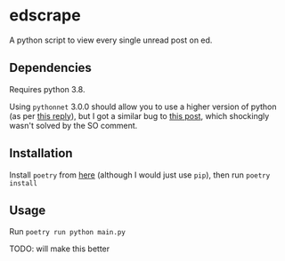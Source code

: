 # edscrape

A python script to view every single unread post on ed.

## Dependencies

Requires python 3.8. 

Using `pythonnet` 3.0.0 should allow you to use a higher version of python (as per [this reply](https://github.com/r0x0r/pywebview/issues/868#issuecomment-1250769488)), but I got a similar bug to [this post](https://stackoverflow.com/questions/70640459/python-pywebview-webview-start-system-nullreferenceexception-object-reference), which shockingly wasn't solved by the SO comment.  

## Installation

Install `poetry` from [here](https://python-poetry.org/docs/) (although I would just use `pip`), then run `poetry install`

## Usage

Run `poetry run python main.py`

TODO: will make this better